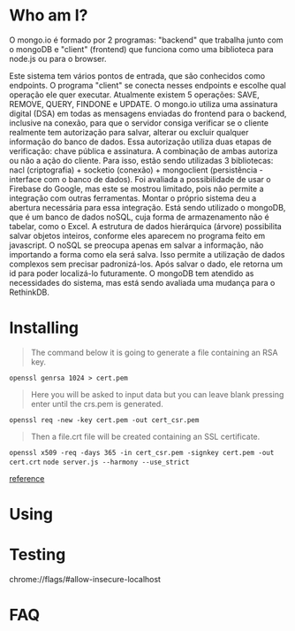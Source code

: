 # Who am I?

O mongo.io é formado por 2 programas: "backend" que trabalha junto com o mongoDB e "client" (frontend) que funciona como uma biblioteca para node.js ou para o browser.

Este sistema tem vários pontos de entrada, que são conhecidos como endpoints. O programa "client" se conecta nesses endpoints e escolhe qual operação ele quer executar. Atualmente existem 5 operações: SAVE, REMOVE, QUERY, FINDONE e UPDATE.
O mongo.io utiliza uma assinatura digital (DSA) em todas as mensagens enviadas do frontend para o backend, inclusive na conexão, para que o servidor consiga verificar se o cliente realmente tem autorização para salvar, alterar ou excluir qualquer informação do banco de dados. Essa autorização utiliza duas etapas de verificação: chave pública e assinatura. A combinação de ambas autoriza ou não a ação do cliente.
Para isso, estão sendo utilizadas 3 bibliotecas: nacl (criptografia) + socketio (conexão) + mongoclient (persistência - interface com o banco de dados).
Foi avaliada a possibilidade de usar o Firebase do Google, mas este se mostrou limitado, pois não permite a integração com outras ferramentas. Montar o próprio sistema deu a abertura necessária para essa integração. 
Está sendo utilizado o mongoDB, que é um banco de dados noSQL, cuja forma de armazenamento não é tabelar, como o Excel. A estrutura de dados hierárquica (árvore) possibilita salvar objetos inteiros, conforme eles aparecem no programa feito em javascript. O noSQL se preocupa apenas em salvar a informação, não importando a forma como ela será salva. Isso permite a utilização de dados complexos sem precisar padronizá-los. Após salvar o dado, ele retorna um id para poder localizá-lo futuramente.
O mongoDB tem atendido as necessidades do sistema, mas está sendo avaliada uma mudança para o RethinkDB.

# Installing 

> The command below it is going to generate a file containing an RSA key.

`openssl genrsa 1024 > cert.pem`

> Here you will be asked to input data but you can leave blank pressing enter until the crs.pem is generated.

`openssl req -new -key cert.pem -out cert_csr.pem`

> Then a file.crt file will be created containing an SSL certificate.

`openssl x509 -req -days 365 -in cert_csr.pem -signkey cert.pem -out cert.crt`
`node server.js --harmony --use_strict`

[reference](https://medium.com/@dai_shi/tail-call-optimization-tco-in-node-v6-e2492c9d5b7c)

# Using

# Testing 
chrome://flags/#allow-insecure-localhost

# FAQ
